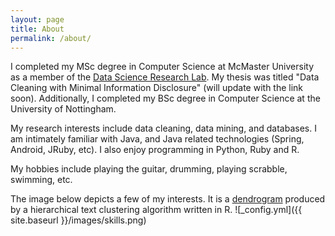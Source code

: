 ```yaml
---
layout: page
title: About
permalink: /about/
---
```

I completed my MSc degree in Computer Science at McMaster University as a member of the [Data Science Research Lab](http://db.cas.mcmaster.ca). My thesis was titled "Data Cleaning with Minimal Information Disclosure" (will update with the link soon). Additionally, I completed my BSc degree in Computer Science at the University of Nottingham. 

My research interests include data cleaning, data mining, and databases. I am intimately familiar with Java, and Java related technologies (Spring, Android, JRuby, etc). I also enjoy programming in Python, Ruby and R.

My hobbies include playing the guitar, drumming, playing scrabble, swimming, etc.

The image below depicts a few of my interests. It is a [dendrogram](http://en.wikipedia.org/wiki/Dendrogram) produced by a hierarchical text clustering algorithm written in R.
![_config.yml]({{ site.baseurl }}/images/skills.png)
